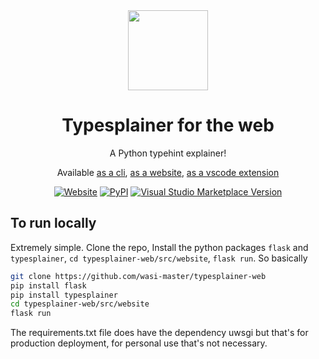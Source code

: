 <div align="center">
<img src="https://i.imgur.com/5IFkzIf.png" width="128px">
<h1>Typesplainer for the web</h1>
 A Python typehint explainer!

Available [as a cli](https://pypi.org/project/typesplainer), [as a website](https://typesplainer.herokuapp.com), [as a vscode extension](https://marketplace.visualstudio.com/items?itemName=WasiMaster.typesplainer)

[![Website](https://img.shields.io/website?url=https%3A%2F%2Ftypesplainer.herokuapp.com)](https://typesplainer.herokuapp.com) [![PyPI](https://img.shields.io/pypi/v/typesplainer?label=cli)](https://pypi.org/project/typesplainer) [![Visual Studio Marketplace Version](https://img.shields.io/visual-studio-marketplace/v/WasiMaster.typesplainer?label=vscode)](https://marketplace.visualstudio.com/items?itemName=WasiMaster.typesplainer)
</div>

## To run locally

Extremely simple. Clone the repo, Install the python packages `flask` and `typesplainer`, `cd typesplainer-web/src/website`, `flask run`. So basically
```sh
git clone https://github.com/wasi-master/typesplainer-web
pip install flask
pip install typesplainer
cd typesplainer-web/src/website
flask run
```
The requirements.txt file does have the dependency uwsgi but that's for production deployment, for personal use that's not necessary.

